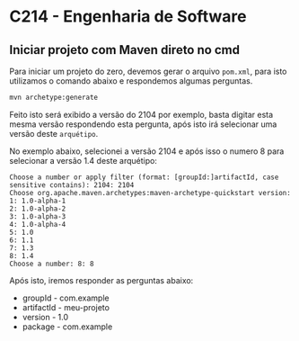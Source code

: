 # C214 - Engenharia de Software

## Iniciar projeto com Maven direto no cmd

Para iniciar um projeto do zero, devemos gerar o arquivo `pom.xml`, para isto utilizamos o comando abaixo e respondemos algumas perguntas. 
~~~~bash
mvn archetype:generate
~~~~
Feito isto será exibido a versão do 2104 por exemplo, basta digitar esta mesma versão respondendo esta pergunta, após isto irá selecionar uma versão deste `arquétipo`.

No exemplo abaixo, selecionei a versão 2104 e após isso o numero 8 para selecionar a versão 1.4 deste arquétipo:
~~~~terminal
Choose a number or apply filter (format: [groupId:]artifactId, case sensitive contains): 2104: 2104                    
Choose org.apache.maven.archetypes:maven-archetype-quickstart version: 
1: 1.0-alpha-1
2: 1.0-alpha-2
3: 1.0-alpha-3
4: 1.0-alpha-4
5: 1.0
6: 1.1
7: 1.3
8: 1.4
Choose a number: 8: 8
~~~~

Após isto, iremos responder as perguntas abaixo:
- groupId - com.example
- artifactId - meu-projeto
- version - 1.0
- package - com.example
